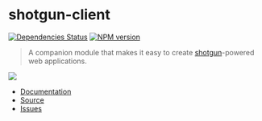 # shotgun-client

[![Dependencies Status](https://gemnasium.com/codetunnel/shotgun-client.png)](https://gemnasium.com/codetunnel/shotgun-client)
[![NPM version](https://badge.fury.io/js/shotgun-client.png)](http://badge.fury.io/js/shotgun-client)

> A companion module that makes it easy to create [shotgun](https://github.com/chevex/shotgun)-powered web applications.

![](http://i.imgur.com/LH1bcwa.jpg)

- [Documentation](https://github.com/codetunnel/shotgun-client/wiki)
- [Source](https://github.com/codetunnel/shotgun-client)
- [Issues](https://github.com/codetunnel/shotgun-client/issues)
